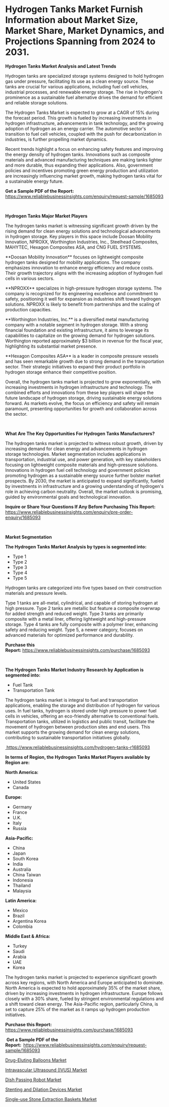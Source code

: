 <p><h1>Hydrogen Tanks Market Furnish Information about Market Size, Market Share, Market Dynamics, and Projections Spanning from 2024 to 2031.</h1></p><p><strong>Hydrogen Tanks Market Analysis and Latest Trends</strong></p>
<p><p>Hydrogen tanks are specialized storage systems designed to hold hydrogen gas under pressure, facilitating its use as a clean energy source. These tanks are crucial for various applications, including fuel cell vehicles, industrial processes, and renewable energy storage. The rise in hydrogen's prominence as a sustainable fuel alternative drives the demand for efficient and reliable storage solutions.</p><p>The Hydrogen Tanks Market is expected to grow at a CAGR of 15% during the forecast period. This growth is fueled by increasing investments in hydrogen infrastructure, advancements in tank technology, and the growing adoption of hydrogen as an energy carrier. The automotive sector's transition to fuel cell vehicles, coupled with the push for decarbonization in industries, is further propelling market dynamics.</p><p>Recent trends highlight a focus on enhancing safety features and improving the energy density of hydrogen tanks. Innovations such as composite materials and advanced manufacturing techniques are making tanks lighter and more durable, thus expanding their applications. Also, government policies and incentives promoting green energy production and utilization are increasingly influencing market growth, making hydrogen tanks vital for a sustainable energy future.</p></p>
<p><strong>Get a Sample PDF of the Report:&nbsp;</strong> <a href="https://www.reliablebusinessinsights.com/enquiry/request-sample/1685093?utm_campaign=1426&utm_medium=2&utm_source=Github&utm_content=ia&utm_term=16102024&utm_id=hydrogen-tanks">https://www.reliablebusinessinsights.com/enquiry/request-sample/1685093</a></p>
<p>&nbsp;</p>
<p><strong>Hydrogen Tanks Major Market Players</strong></p>
<p><p>The hydrogen tanks market is witnessing significant growth driven by the rising demand for clean energy solutions and technological advancements in hydrogen storage. Key players in this space include Doosan Mobility Innovation, NPROXX, Worthington Industries, Inc., Steelhead Composites, MAHYTEC, Hexagon Composites ASA, and CNG FUEL SYSTEMS.</p><p>**Doosan Mobility Innovation** focuses on lightweight composite hydrogen tanks designed for mobility applications. The company emphasizes innovation to enhance energy efficiency and reduce costs. Their growth trajectory aligns with the increasing adoption of hydrogen fuel cells in various sectors.</p><p>**NPROXX** specializes in high-pressure hydrogen storage systems. The company is recognized for its engineering excellence and commitment to safety, positioning it well for expansion as industries shift toward hydrogen solutions. NPROXX is likely to benefit from partnerships and the scaling of production capacities.</p><p>**Worthington Industries, Inc.** is a diversified metal manufacturing company with a notable segment in hydrogen storage. With a strong financial foundation and existing infrastructure, it aims to leverage its capabilities to capitalize on the growing demand for hydrogen solutions. Worthington reported approximately $3 billion in revenue for the fiscal year, highlighting its substantial market presence.</p><p>**Hexagon Composites ASA** is a leader in composite pressure vessels and has seen remarkable growth due to strong demand in the transportation sector. Their strategic initiatives to expand their product portfolio in hydrogen storage enhance their competitive position.</p><p>Overall, the hydrogen tanks market is projected to grow exponentially, with increasing investments in hydrogen infrastructure and technology. The combined efforts and innovations from these key players will shape the future landscape of hydrogen storage, driving sustainable energy solutions forward. As markets evolve, the focus on efficiency and safety will remain paramount, presenting opportunities for growth and collaboration across the sector.</p></p>
<p>&nbsp;</p>
<p><strong>What Are The Key Opportunities For Hydrogen Tanks Manufacturers?</strong></p>
<p><p>The hydrogen tanks market is projected to witness robust growth, driven by increasing demand for clean energy and advancements in hydrogen storage technologies. Market segmentation includes applications in transportation, industrial use, and power generation, with key stakeholders focusing on lightweight composite materials and high-pressure solutions. Innovations in hydrogen fuel cell technology and government policies promoting hydrogen as a sustainable energy source further bolster market prospects. By 2030, the market is anticipated to expand significantly, fueled by investments in infrastructure and a growing understanding of hydrogen's role in achieving carbon neutrality. Overall, the market outlook is promising, guided by environmental goals and technological innovation.</p></p>
<p><strong>Inquire or Share Your Questions If Any Before Purchasing This Report:</strong> <a href="https://www.reliablebusinessinsights.com/enquiry/pre-order-enquiry/1685093?utm_campaign=1426&utm_medium=2&utm_source=Github&utm_content=ia&utm_term=16102024&utm_id=hydrogen-tanks">https://www.reliablebusinessinsights.com/enquiry/pre-order-enquiry/1685093</a></p>
<p>&nbsp;</p>
<p><strong>Market Segmentation</strong></p>
<p><strong>The Hydrogen Tanks Market Analysis by types is segmented into:</strong></p>
<p><ul><li>Type 1</li><li>Type 2</li><li>Type 3</li><li>Type 4</li><li>Type 5</li></ul></p>
<p><p>Hydrogen tanks are categorized into five types based on their construction materials and pressure levels. </p><p>Type 1 tanks are all-metal, cylindrical, and capable of storing hydrogen at high pressure. Type 2 tanks are metallic but feature a composite overwrap for added strength and reduced weight. Type 3 tanks are primarily composite with a metal liner, offering lightweight and high-pressure storage. Type 4 tanks are fully composite with a polymer liner, enhancing safety and reducing weight. Type 5, a newer category, focuses on advanced materials for optimized performance and durability.</p></p>
<p><strong>Purchase this Report:&nbsp;</strong><a href="https://www.reliablebusinessinsights.com/purchase/1685093?utm_campaign=1426&utm_medium=2&utm_source=Github&utm_content=ia&utm_term=16102024&utm_id=hydrogen-tanks">https://www.reliablebusinessinsights.com/purchase/1685093</a></p>
<p>&nbsp;</p>
<p><strong>The Hydrogen Tanks Market Industry Research by Application is segmented into:</strong></p>
<p><ul><li>Fuel Tank</li><li>Transportation Tank</li></ul></p>
<p><p>The hydrogen tanks market is integral to fuel and transportation applications, enabling the storage and distribution of hydrogen for various uses. In fuel tanks, hydrogen is stored under high pressure to power fuel cells in vehicles, offering an eco-friendly alternative to conventional fuels. Transportation tanks, utilized in logistics and public transit, facilitate the movement of hydrogen between production sites and end users. This market supports the growing demand for clean energy solutions, contributing to sustainable transportation initiatives globally.</p></p>
<p><a href="https://www.reliablebusinessinsights.com/hydrogen-tanks-r1685093?utm_campaign=1426&utm_medium=2&utm_source=Github&utm_content=ia&utm_term=16102024&utm_id=hydrogen-tanks">&nbsp;https://www.reliablebusinessinsights.com/hydrogen-tanks-r1685093</a></p>
<p><strong>In terms of Region, the Hydrogen Tanks Market Players available by Region are:</strong></p>
<p>
    <p> <strong> North America: </strong>
        <ul>
            <li>United States</li>
            <li>Canada</li>
        </ul>
        </p> 
    <p> <strong> Europe: </strong>
        <ul>
            <li>Germany</li>
            <li>France</li>
            <li>U.K.</li>
            <li>Italy</li>
            <li>Russia</li>
        </ul>
        </p> 
    <p> <strong> Asia-Pacific: </strong>
        <ul>
            <li>China</li>
            <li>Japan</li>
            <li>South Korea</li>
            <li>India</li>
            <li>Australia</li>
            <li>China Taiwan</li>
            <li>Indonesia</li>
            <li>Thailand</li>
            <li>Malaysia</li>
        </ul>
        </p> 
    <p> <strong> Latin America: </strong>
        <ul>
            <li>Mexico</li>
            <li>Brazil</li>
            <li>Argentina Korea</li>
            <li>Colombia</li>
        </ul>
        </p> 
    <p> <strong> Middle East & Africa: </strong>
        <ul>
            <li>Turkey</li>
            <li>Saudi</li>
            <li>Arabia</li>
            <li>UAE</li>
            <li>Korea</li>
        </ul>
    </p>
    </p>
<p><p>The hydrogen tanks market is projected to experience significant growth across key regions, with North America and Europe anticipated to dominate. North America is expected to hold approximately 35% of the market share, driven by increasing investments in hydrogen infrastructure. Europe follows closely with a 30% share, fueled by stringent environmental regulations and a shift toward clean energy. The Asia-Pacific region, particularly China, is set to capture 25% of the market as it ramps up hydrogen production initiatives.</p></p>
<p><strong>Purchase this Report: </strong><a href="https://www.reliablebusinessinsights.com/purchase/1685093?utm_campaign=1426&utm_medium=2&utm_source=Github&utm_content=ia&utm_term=16102024&utm_id=hydrogen-tanks">https://www.reliablebusinessinsights.com/purchase/1685093</a></p>
<p>&nbsp;<strong>Get a Sample PDF of the Report:&nbsp;&nbsp;</strong><a href="https://www.reliablebusinessinsights.com/enquiry/request-sample/1685093?utm_campaign=1426&utm_medium=2&utm_source=Github&utm_content=ia&utm_term=16102024&utm_id=hydrogen-tanks">https://www.reliablebusinessinsights.com/enquiry/request-sample/1685093</a></p>
<p><strong></strong></p>
<p><p><a href="https://www.linkedin.com/pulse/drug-eluting-balloons-market-shifts-strategic-analysis-2024-2031-ewmof?trk=public_post_embed_feed-article-content&utm_campaign=1426&utm_medium=2&utm_source=Github&utm_content=ia&utm_term=16102024&utm_id=hydrogen-tanks">Drug-Eluting Balloons Market</a></p><p><a href="https://www.linkedin.com/pulse/intravascular-ultrasound-ivus-market-evolution-future-outlook-keozc?utm_campaign=1426&utm_medium=2&utm_source=Github&utm_content=ia&utm_term=16102024&utm_id=hydrogen-tanks">Intravascular Ultrasound (IVUS) Market</a></p><p><a href="https://github.com/nathandecarvalho/Market-Research-Report-List-5/blob/main/dish-passing-robot-market.md?utm_campaign=1426&utm_medium=2&utm_source=Github&utm_content=ia&utm_term=16102024&utm_id=hydrogen-tanks">Dish Passing Robot Market</a></p><p><a href="https://www.linkedin.com/pulse/stenting-dilation-devices-market-essentials-key-players-demand-to8mf?trk=public_post_embed_feed-article-content&utm_campaign=1426&utm_medium=2&utm_source=Github&utm_content=ia&utm_term=16102024&utm_id=hydrogen-tanks">Stenting and Dilation Devices Market</a></p><p><a href="https://www.linkedin.com/pulse/evolution-single-use-stone-extraction-baskets-market-key-shifts-fouaf?trk=public_post_embed_feed-article-content&utm_campaign=1426&utm_medium=2&utm_source=Github&utm_content=ia&utm_term=16102024&utm_id=hydrogen-tanks">Single-use Stone Extraction Baskets Market</a></p></p>